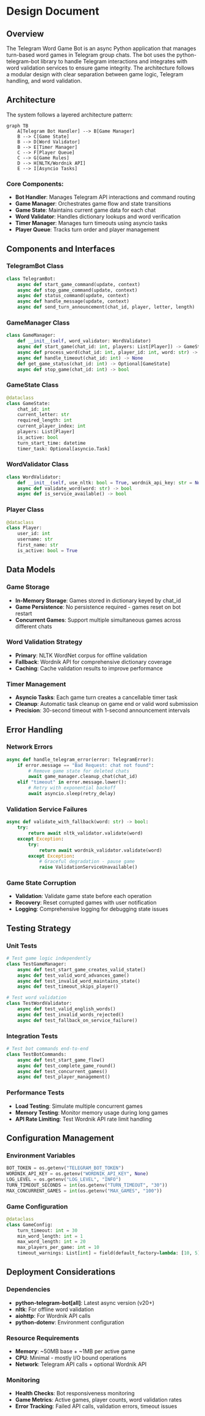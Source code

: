 # Design Document

## Overview

The Telegram Word Game Bot is an async Python application that manages turn-based word games in Telegram group chats. The bot uses the python-telegram-bot library to handle Telegram interactions and integrates with word validation services to ensure game integrity. The architecture follows a modular design with clear separation between game logic, Telegram handling, and word validation.

## Architecture

The system follows a layered architecture pattern:

```mermaid
graph TB
    A[Telegram Bot Handler] --> B[Game Manager]
    B --> C[Game State]
    B --> D[Word Validator]
    B --> E[Timer Manager]
    C --> F[Player Queue]
    C --> G[Game Rules]
    D --> H[NLTK/Wordnik API]
    E --> I[Asyncio Tasks]
```

### Core Components:
- **Bot Handler**: Manages Telegram API interactions and command routing
- **Game Manager**: Orchestrates game flow and state transitions
- **Game State**: Maintains current game data for each chat
- **Word Validator**: Handles dictionary lookups and word verification
- **Timer Manager**: Manages turn timeouts using asyncio tasks
- **Player Queue**: Tracks turn order and player management

## Components and Interfaces

### TelegramBot Class
```python
class TelegramBot:
    async def start_game_command(update, context)
    async def stop_game_command(update, context)
    async def status_command(update, context)
    async def handle_message(update, context)
    async def send_turn_announcement(chat_id, player, letter, length)
```

### GameManager Class
```python
class GameManager:
    def __init__(self, word_validator: WordValidator)
    async def start_game(chat_id: int, players: List[Player]) -> GameState
    async def process_word(chat_id: int, player_id: int, word: str) -> GameResult
    async def handle_timeout(chat_id: int) -> None
    def get_game_status(chat_id: int) -> Optional[GameState]
    async def stop_game(chat_id: int) -> bool
```

### GameState Class
```python
@dataclass
class GameState:
    chat_id: int
    current_letter: str
    required_length: int
    current_player_index: int
    players: List[Player]
    is_active: bool
    turn_start_time: datetime
    timer_task: Optional[asyncio.Task]
```

### WordValidator Class
```python
class WordValidator:
    def __init__(self, use_nltk: bool = True, wordnik_api_key: str = None)
    async def validate_word(word: str) -> bool
    async def is_service_available() -> bool
```

### Player Class
```python
@dataclass
class Player:
    user_id: int
    username: str
    first_name: str
    is_active: bool = True
```

## Data Models

### Game Storage
- **In-Memory Storage**: Games stored in dictionary keyed by chat_id
- **Game Persistence**: No persistence required - games reset on bot restart
- **Concurrent Games**: Support multiple simultaneous games across different chats

### Word Validation Strategy
- **Primary**: NLTK WordNet corpus for offline validation
- **Fallback**: Wordnik API for comprehensive dictionary coverage
- **Caching**: Cache validation results to improve performance

### Timer Management
- **Asyncio Tasks**: Each game turn creates a cancellable timer task
- **Cleanup**: Automatic task cleanup on game end or valid word submission
- **Precision**: 30-second timeout with 1-second announcement intervals

## Error Handling

### Network Errors
```python
async def handle_telegram_error(error: TelegramError):
    if error.message == "Bad Request: chat not found":
        # Remove game state for deleted chats
        await game_manager.cleanup_chat(chat_id)
    elif "timeout" in error.message.lower():
        # Retry with exponential backoff
        await asyncio.sleep(retry_delay)
```

### Validation Service Failures
```python
async def validate_with_fallback(word: str) -> bool:
    try:
        return await nltk_validator.validate(word)
    except Exception:
        try:
            return await wordnik_validator.validate(word)
        except Exception:
            # Graceful degradation - pause game
            raise ValidationServiceUnavailable()
```

### Game State Corruption
- **Validation**: Validate game state before each operation
- **Recovery**: Reset corrupted games with user notification
- **Logging**: Comprehensive logging for debugging state issues

## Testing Strategy

### Unit Tests
```python
# Test game logic independently
class TestGameManager:
    async def test_start_game_creates_valid_state()
    async def test_valid_word_advances_game()
    async def test_invalid_word_maintains_state()
    async def test_timeout_skips_player()

# Test word validation
class TestWordValidator:
    async def test_valid_english_words()
    async def test_invalid_words_rejected()
    async def test_fallback_on_service_failure()
```

### Integration Tests
```python
# Test bot commands end-to-end
class TestBotCommands:
    async def test_start_game_flow()
    async def test_complete_game_round()
    async def test_concurrent_games()
    async def test_player_management()
```

### Performance Tests
- **Load Testing**: Simulate multiple concurrent games
- **Memory Testing**: Monitor memory usage during long games
- **API Rate Limiting**: Test Wordnik API rate limit handling

## Configuration Management

### Environment Variables
```python
BOT_TOKEN = os.getenv("TELEGRAM_BOT_TOKEN")
WORDNIK_API_KEY = os.getenv("WORDNIK_API_KEY", None)
LOG_LEVEL = os.getenv("LOG_LEVEL", "INFO")
TURN_TIMEOUT_SECONDS = int(os.getenv("TURN_TIMEOUT", "30"))
MAX_CONCURRENT_GAMES = int(os.getenv("MAX_GAMES", "100"))
```

### Game Configuration
```python
@dataclass
class GameConfig:
    turn_timeout: int = 30
    min_word_length: int = 1
    max_word_length: int = 20
    max_players_per_game: int = 10
    timeout_warnings: List[int] = field(default_factory=lambda: [10, 5])
```

## Deployment Considerations

### Dependencies
- **python-telegram-bot[all]**: Latest async version (v20+)
- **nltk**: For offline word validation
- **aiohttp**: For Wordnik API calls
- **python-dotenv**: Environment configuration

### Resource Requirements
- **Memory**: ~50MB base + ~1MB per active game
- **CPU**: Minimal - mostly I/O bound operations
- **Network**: Telegram API calls + optional Wordnik API

### Monitoring
- **Health Checks**: Bot responsiveness monitoring
- **Game Metrics**: Active games, player counts, word validation rates
- **Error Tracking**: Failed API calls, validation errors, timeout issues